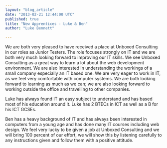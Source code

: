 ```yaml
---
layout: "blog_article"
date: "2013-02-21 12:44:00 UTC"
published: true
title: "New Apprentices - Luke & Ben"
author: "Luke Bennett"

---
```


We are both very pleased to have received a place at Unboxed Consulting in our roles as Junior Testers. The role focuses strongly on IT and we are both very much looking forward to improving our IT skills. We see Unboxed Consulting as a great way to learn a lot about the web development environment. We are also interested in understanding the workings of a small company especially an IT based one. We are very eager to work in IT, as we feel very comfortable with computer systems. We are both looking forward to learning as much as we can; we are also looking forward to working outside the office and travelling to other companies.

Luke has always found IT an easy subject to understand and has based most of his education around it. Luke has 2 BTECs in ICT as well as a B for his ICT GCSEs.

Ben has a heavy background of IT and has always been interested in computers from a young age and has done many IT courses including web design. We feel very lucky to be given a job at Unboxed Consulting and we will bring 100 percent of our effort, we will show this by listening carefully to any instructions given and follow them with a positive attitude.
